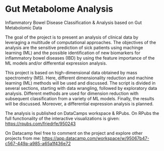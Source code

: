 # Gut Metabolome Analysis
Inflammatory Bowel Disease Classification & Analysis based on Gut Metabolomic Data

The goal of the project is to present an analysis of clinical data by leveraging a multitude of computational approaches. The objectives of the analysis are the sensitive prediction of sick patients using machinge learning (ML) and the possible identification of new biomarkers for inflammatory bowel diseases (IBD) by using the feature importance of the ML models and/or differential expression analysis.

This project is based on high-dimensional data obtained by mass spectrometry (MS). Here, different dimensionality reduction and machine learning (ML) methods will be used and discussed. The script is divided in several sections, starting with data wrangling, followed by exploratory data analysis. Different methods are used for dimension reduction with subsequent classification from a variety of ML models. Finally, the results will be discussed. Moreover, a differential expression analysis is planned. 

The analysis is published on DataCamps workspace & RPubs. On RPubs the full functionality of the interactive visualizations is given: https://rpubs.com/friedrfe/950243

On Datacamp feel free to comment on the project and explore other projects from me: https://app.datacamp.com/workspace/w/95067b47-c567-449a-a985-a65a1f436e72


